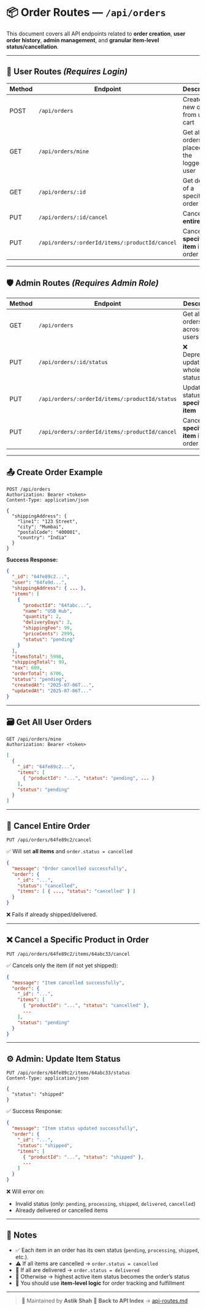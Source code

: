 
# 📦 Order Routes — `/api/orders`

This document covers all API endpoints related to **order creation**, **user order history**, **admin management**, and **granular item-level status/cancellation**.

---

## 👤 User Routes *(Requires Login)*

| Method | Endpoint                                              | Description                                 |
|--------|-------------------------------------------------------|---------------------------------------------|
| POST   | `/api/orders`                                         | Create a new order from user's cart         |
| GET    | `/api/orders/mine`                                    | Get all orders placed by the logged-in user |
| GET    | `/api/orders/:id`                                     | Get details of a specific order             |
| PUT    | `/api/orders/:id/cancel`                              | Cancel the **entire** order                 |
| PUT    | `/api/orders/:orderId/items/:productId/cancel`        | Cancel a **specific item** in the order     |

---

## 🛡️ Admin Routes *(Requires Admin Role)*

| Method | Endpoint                                              | Description                                 |
|--------|-------------------------------------------------------|---------------------------------------------|
| GET    | `/api/orders`                                         | Get all orders across all users             |
| PUT    | `/api/orders/:id/status`                              | ❌ Deprecated: update whole order status     |
| PUT    | `/api/orders/:orderId/items/:productId/status`        | Update status of a **specific item**        |
| PUT    | `/api/orders/:orderId/items/:productId/cancel`        | Cancel a **specific item** in any order     |

---

## 📤 Create Order Example

```http
POST /api/orders
Authorization: Bearer <token>
Content-Type: application/json

{
  "shippingAddress": {
    "line1": "123 Street",
    "city": "Mumbai",
    "postalCode": "400001",
    "country": "India"
  }
}
````

**Success Response:**

```json
{
  "_id": "64fe89c2...",
  "user": "64fa9d...",
  "shippingAddress": { ... },
  "items": [
    {
      "productId": "64fabc...",
      "name": "USB Hub",
      "quantity": 2,
      "deliveryDays": 3,
      "shippingFee": 99,
      "priceCents": 2999,
      "status": "pending"
    }
  ],
  "itemsTotal": 5998,
  "shippingTotal": 99,
  "tax": 609,
  "orderTotal": 6706,
  "status": "pending",
  "createdAt": "2025-07-06T...",
  "updatedAt": "2025-07-06T..."
}
```

---

## 🗃️ Get All User Orders

```http
GET /api/orders/mine
Authorization: Bearer <token>
```

```json
[
  {
    "_id": "64fe89c2...",
    "items": [
      { "productId": "...", "status": "pending", ... }
    ],
    "status": "pending"
  }
]
```

---

## 🛑 Cancel Entire Order

```http
PUT /api/orders/64fe89c2/cancel
```

✅ Will set **all items** and `order.status = cancelled`

```json
{
  "message": "Order cancelled successfully",
  "order": {
    "_id": "...",
    "status": "cancelled",
    "items": [ { ..., "status": "cancelled" } ]
  }
}
```

❌ Fails if already shipped/delivered.

---

## ❌ Cancel a Specific Product in Order

```http
PUT /api/orders/64fe89c2/items/64abc33/cancel
```

✅ Cancels only the item (if not yet shipped):

```json
{
  "message": "Item cancelled successfully",
  "order": {
    "_id": "...",
    "items": [
      { "productId": "...", "status": "cancelled" },
      ...
    ],
    "status": "pending"
  }
}
```

---

## ⚙️ Admin: Update Item Status

```http
PUT /api/orders/64fe89c2/items/64abc33/status
Content-Type: application/json

{
  "status": "shipped"
}
```

✅ Success Response:

```json
{
  "message": "Item status updated successfully",
  "order": {
    "_id": "...",
    "status": "shipped",
    "items": [
      { "productId": "...", "status": "shipped" },
      ...
    ]
  }
}
```

❌ Will error on:

* Invalid status (only: `pending`, `processing`, `shipped`, `delivered`, `cancelled`)
* Already delivered or cancelled items

---


## 📘 Notes

* ✅ Each item in an order has its own status (`pending`, `processing`, `shipped`, etc.).
* ⚠️ If all items are cancelled → `order.status = cancelled`
* 🔄 If all are delivered → `order.status = delivered`
* 🔼 Otherwise → highest active item status becomes the order’s status
* 🧠 You should use **item-level logic** for order tracking and fulfillment

---
> 👤 Maintained by **Astik Shah**
🔗 **Back to API Index** → [api-routes.md](./api-routes.md)

```



